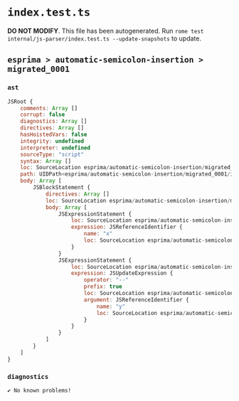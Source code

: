 # `index.test.ts`

**DO NOT MODIFY**. This file has been autogenerated. Run `rome test internal/js-parser/index.test.ts --update-snapshots` to update.

## `esprima > automatic-semicolon-insertion > migrated_0001`

### `ast`

```javascript
JSRoot {
	comments: Array []
	corrupt: false
	diagnostics: Array []
	directives: Array []
	hasHoistedVars: false
	integrity: undefined
	interpreter: undefined
	sourceType: "script"
	syntax: Array []
	loc: SourceLocation esprima/automatic-semicolon-insertion/migrated_0001/input.js 1:0-3:0
	path: UIDPath<esprima/automatic-semicolon-insertion/migrated_0001/input.js>
	body: Array [
		JSBlockStatement {
			directives: Array []
			loc: SourceLocation esprima/automatic-semicolon-insertion/migrated_0001/input.js 1:0-2:5
			body: Array [
				JSExpressionStatement {
					loc: SourceLocation esprima/automatic-semicolon-insertion/migrated_0001/input.js 1:2-1:3
					expression: JSReferenceIdentifier {
						name: "x"
						loc: SourceLocation esprima/automatic-semicolon-insertion/migrated_0001/input.js 1:2-1:3 (x)
					}
				}
				JSExpressionStatement {
					loc: SourceLocation esprima/automatic-semicolon-insertion/migrated_0001/input.js 2:0-2:3
					expression: JSUpdateExpression {
						operator: "--"
						prefix: true
						loc: SourceLocation esprima/automatic-semicolon-insertion/migrated_0001/input.js 2:0-2:3
						argument: JSReferenceIdentifier {
							name: "y"
							loc: SourceLocation esprima/automatic-semicolon-insertion/migrated_0001/input.js 2:2-2:3 (y)
						}
					}
				}
			]
		}
	]
}
```

### `diagnostics`

```
✔ No known problems!

```
